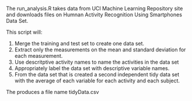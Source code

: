 The run_analysis.R takes data from UCI Machine Learning Repository site and downloads
files on Humnan Activity Recognition Using Smartphones Data Set.

This script will:
1. Merge the training and test set to create one data set.
2. Extract only the measurements on the mean and standard deviation for each
   measurement.
3. Use descritptive activity names to name the activities in the data set
4. Appropriately label the data set with descriptive variable names.
5. From the data set that is created a second independent tidy data set with
   the average of each variable for each activity and each subject.

The produces a file name tidyData.csv